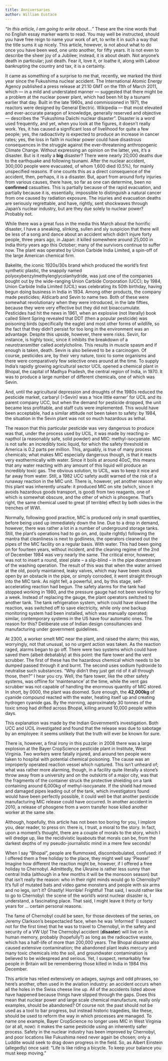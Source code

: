 ```yaml
---
title: Anniversaries
author: William Eustace
---
```


*“In this article, I am going to write about…”* These are the nine words that no English essay marker wants to read. You may well be instructed, should you have free reign to name your work of art, to write it in such a way that the title sums it up nicely. This article, however, is not about what to do once you have been wed, one unto another, for fifty years. It is not even to describe the sheer joy of a Jubilee; instead, it is about death. Not anyone’s death in particular; just death. Fear it, love it, or loathe it, along with Labour bankrupting the country and tax, it is a certainty.

It came as something of a surprise to me that, recently, we marked the third year since the Fukushima nuclear accident. The International Atomic Energy Agency published a press release at 21:10 GMT on the 11th of March 2011, which — in a mild and understated manner — suggested that there might be a problem at the nuclear power plant, which had been hit by a tsunami earlier that day. Built in the late 1960s, and commissioned in 1971, the reactors were designed by General Electric. Wikipedia — that most elevated and ever-accurate paragon of knowledge, generally reserved and objective — describes the “Fukushima Daiichi nuclear disaster”. Disaster is a word used frequently, and yet, when you look at the figures, it doesn’t really work. Yes, it has caused a significant loss of livelihood for quite a few people; yes, the radioactivity is expected to produce an increase in cancer rates; yes, the loss in faith in nuclear power could have disastrous consequences in the struggle against the ever-threatening anthropogenic Climate Change. Without expressing an opinion on the latter, yes, it’s a disaster. But is it really a __big__ disaster? There were nearly 20,000 deaths due to the earthquake and following tsunami. After the nuclear accident, 300,000 people were evacuated, of whom 1,600 died (0.5%), for mainly unspecified reasons. If one counts this as a direct consequence of the accident, then, perhaps, it is a disaster. But, apart from around forty injuries from various causes, there have, so far as one can determine, been no __confirmed__ casualties. This is partially because of the rapid evacuation, and partially because it is, essentially, impossible to distinguish a natural cancer from one caused by radiation exposure. The injuries and evacuation deaths are seriously regrettable, and have, rightly, sent shockwaves through Japan’s nuclear industry, but are they due solely to nuclear power? Probably not.

While there was a great fuss in the media this March about the horrific disaster, I have a sneaking, slinking, sullen and sly suspicion that there will be less of a song and dance about an accident which didn’t injure forty people, three years ago, in Japan: it killed somewhere around 25,000 in India thirty years ago this October; many of the survivors continue to suffer now. The plant was operated by Union Carbide India Limited, a spin-off of the large American chemical firm.

Bakelite, the iconic 1920s/30s brand which produced the world’s first synthetic plastic, the snappily named polyoxybenzylmethylenglycolanhydride, was just one of the companies bought out by the wide-ranging Union Carbide Corporation (UCC); by 1984, Union Carbide India Limited (UCIL) was celebrating its 50th birthday, having begun doing business in India in 1934. Among other products, the company made pesticides; Aldicarb and Sevin to name two. Both of these were somewhat revolutionary when they were introduced, in the late fifties, because they were very effective but they did not bioaccumulate. Pesticides had hit the news in 1961, when an explosive (not literally) book called Silent Spring revealed that DDT (then a popular pesticide) was poisoning birds (specifically the eagle) and most other forms of wildlife, so the fact that they didn’t persist for too long in the environment was an advantage. Despite this upside, however, there were risks. Sevin, for instance, is highly toxic, since it inhibits the breakdown of a neurotransmitter called acetylcholine. This results in muscle spasm and if enough is taken, death. Sevin is also believed to be a carcinogen. Of course, pesticides are, by their very nature, toxic to some organisms and there were comparatively few selective ones around at the time. To supply India’s rapidly growing agricultural sector UCIL opened a chemical plant in Bhopal, the capital of Madhya Pradesh, the central region of India, in 1970. It was to produce a large number of different chemicals, one of which was Sevin.

And, until the agricultural depression and droughts of the 1980s reduced the pesticide market, carbaryl (=Sevin) was a ‘nice little earner’ for UCIL and its parent company UCC, but when the demand for pesticide dropped, the unit became less profitable, and staff cuts were implemented. This would have been acceptable, had a similar attitude not been taken to safety: by 1984, the situation in the Sevin plant was not so much hazardous as lethal.

The reason that this particular pesticide was very dangerous to produce was that, under the process used by UCIL, it was made by reacting α-napthol (a reasonably safe, solid powder) and MIC: methyl-isocyanate. MIC is not safe: an incredibly toxic liquid, for which the safety threshold in America is 0.2 parts per million. This, arguably, is true of many process chemicals; what makes MIC especially dangerous though, is that it reacts very exothermically with water. Since it boils at around 40oC, this means that any water reacting with any amount of this liquid will produce an incredibly toxic gas. The obvious solution, to UCIL, was to keep it nice and far away from water. Still, a 1982 UCC safety audit warned of the risk of a runaway reaction in the MIC unit. There is, however, yet another reason why this plant was inherently unsafe: it produced MIC on site (which, since it avoids hazardous goods transport, is good) from two reagants, one of which is somewhat obscure, and the other of which is phosgene. That’s right, the same chemical used to great (if terrible) effect by both sides in the trenches of WWI.

Normally, following good practice, MIC is produced only in small quantities, before being used up immediately down the line. Due to a drop in demand, however, there was rather a lot in a number of underground storage tanks. Still, the plant’s operations had to go on, and, (quite rightly) following the mantra that cleanliness is next to godliness, the operators cleaned out the pipes of the MIC facility on a regular basis. With water. This had been going on for fourteen years, without incident, and the cleaning regime of the 2nd of December 1984 was very nearly the same. The critical error, however, was not to insert a round, steel plate – a slip-blind – in the pipe downstream of the washing operation. The result of this was that when the water arrived at the old, poorly maintained, leaky valves, which may have been stuck open by an obstacle in the pipe, or simply corroded, it went straight through into the MIC tank. As night fell, a powerful, and, by this stage, self-accelerating reaction had begun. The safety alarms for the tank had stopped working in 1980, and the pressure gauge had not been working for a week. Instead of replacing the gauge, the plant operators switched to another tank. The tank refrigeration system, which could have slowed the reaction, was switched off to save electricity, while only one backup monitoring system had been installed, which was manually operated; similar, contemporary systems in the US have four automatic ones. The reason for this? Deliberate use of Indian design consultancies and manufacturing under government guidelines.

At 2300, a worker smelt MIC near the plant, and raised the alarm; this was, worryingly, not that unusual, so no urgent action was taken. As the reaction raged, alarms began to go off. There were two systems which could have saved them (albeit debatably) at this point: the flare tower and the vent scrubber. The first of these has the hazardous chemical which needs to be dumped passed through it and burnt. The second uses sodium hydroxide to neutralise such substances. “Why didn’t they just get rid of it all through those, then?” I hear you cry. Well, the flare tower, like the other safety systems, was offline for ‘maintenance’ at the time, while the vent gas scrubber was not capable of handling the enormous quantity of MIC stored. In short, by 0000, the plant was doomed. Sure enough, the **42,000kg** of cyanide compound reacted with the water, heating itself up and creating hydrogen cyanide gas. By the morning, approximately 30 tonnes of the toxic smog had drifted across Bhopal, killing around 10,000 people within days.

This explanation was made by the Indian Government’s investigation. Both UCC and UCIL investigated and found that the release was due to sabotage by an employee: it seems unlikely that the truth will ever be known for sure.

There is, however, a final irony in this puzzle: in 2008 there was a large explosion at the Bayer CropScience pesticide plant in Institute, West Virginia. Two workers were fatally injured, and around ten people were taken to hospital with potential chemical poisoning. The cause was an improperly operated reaction vessel which ruptured. This isn’t unheard of; what was rather more alarming, though, in a facility quite literally a stone’s throw away from a university and on the outskirts of a major city, was that the fragments of the container struck the protective shielding on a tank containing around 6,000kg of methyl-isocyanate. If the shield had moved and damaged pipes leading out of the tank, which investigators found would have been perfectly possible, it could well be that another pesticide manufacturing MIC release could have occurred. In another accident in 2010, a release of phosgene from a worn transfer hose killed another worker at the same site.

Although, hopefully, this article has not been too boring for you, I implore you, dear reader, to press on: there is, I trust, a moral to the story. In fact, upon a moment’s thought, there are a couple of morals to the story, which I will dredge up, like the recidivistic layabouts that morals can be, from the darkest depths of my pseudo-journalistic mind in a mere few seconds!

When I say “Bhopal”, people are flummoxed, discombobulated, confused: if I offered them a free holiday to the place, they might well say ‘Please!’  Imagine how different the reaction might be, however, if I offered a free holiday to Chernobyl. Admittedly, the Ukraine is rather less sunny than central India (although in a few months it will be the monsoon season) but that isn’t really the reason: who in their right minds would go to Chernobyl? It’s full of mutated bats and video game monsters and people with six arms and no legs, isn’t it? Ghastly! Horrible! Frightful! That said, I would rather like to go to Chernobyl: the scene of the world’s worst nuclear disaster is, I understand, a fascinating place. That said, I might leave it thirty or forty years for … certain personal reasons.

The fame of Chernobyl could be seen, for those devotees of the series, on Jeremy Clarkson’s bespectacled face, when he was ‘informed’ (I suspect not for the first time) that he was to travel to Chernobyl, in the safety and security of a VW Up! The Chernobyl accident (**disaster**) will live on in human memory, probably (hopefully?) as long as the radioactive waste, which has a half-life of more than 200,000 years. The Bhopal disaster also caused extensive contamination; the abandoned plant leaks mercury and many toxic chemicals into the soil, and groundwater contamination is believed to be widespread and serious. Yet, I suspect, remarkably few people in Britain will be remembering those killed in India in 1984 this December.

This article has relied extensively on adages, sayings and odd phrases, so here’s another, often used in the aviation industry: an accident occurs when all the holes in the Swiss cheese line up. All of the accidents listed above have happened because things have slipped through the gaps. Does this mean that nuclear power and large scale chemical manufacture, really only examples, should be abandoned? Of course not: the past should not be used as a tool to bar progress, but instead historic tragedies, like these, should be used to reform the way in which processes are managed. To name one example, Bayer CropScience no longer uses MIC in West Virginia (or at all, now): it makes the same pesticide using an inherently safer process. Safety in the nuclear industry has been improved by Chernobyl, and poor locations like Fukushima need never again be chosen; only a Luddite would seek to drag down progress in the field. So, as Albert Einstein (allegedly) once said: “Life is like riding a bicycle. To keep your balance you must keep moving.”
